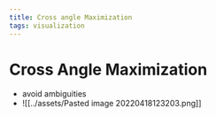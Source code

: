 ```yaml
---
title: Cross angle Maximization
tags: visualization
---
```


# Cross Angle Maximization
- avoid ambiguities
- ![[../assets/Pasted image 20220418123203.png]]






























